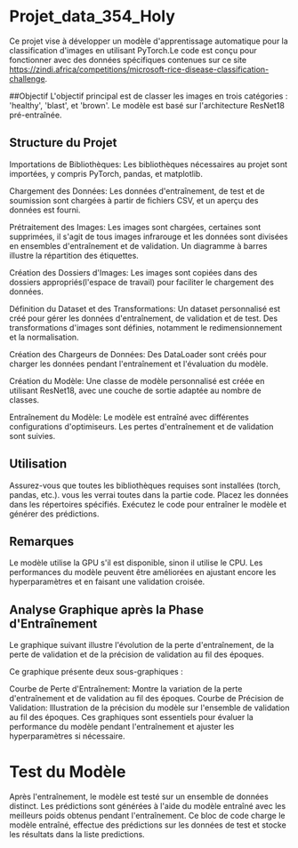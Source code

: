 # Projet_data_354_Holy
Ce projet vise à développer un modèle d'apprentissage automatique pour la classification d'images en utilisant PyTorch.Le code est conçu pour fonctionner avec des données spécifiques contenues sur ce site https://zindi.africa/competitions/microsoft-rice-disease-classification-challenge.


##Objectif
L'objectif principal est de classer les images en trois catégories : 'healthy', 'blast', et 'brown'. Le modèle est basé sur l'architecture ResNet18 pré-entraînée.

## Structure du Projet
Importations de Bibliothèques: Les bibliothèques nécessaires au projet sont importées, y compris PyTorch, pandas, et matplotlib.

Chargement des Données: Les données d'entraînement, de test et de soumission sont chargées à partir de fichiers CSV, et un aperçu des données est fourni.

Prétraitement des Images: Les images sont chargées, certaines sont supprimées, il s'agit de tous images infrarouge et les données sont divisées en ensembles d'entraînement et de validation. Un diagramme à barres illustre la répartition des étiquettes.

Création des Dossiers d'Images: Les images sont copiées dans des dossiers appropriés(l'espace de travail) pour faciliter le chargement des données.

Définition du Dataset et des Transformations: Un dataset personnalisé est créé pour gérer les données d'entraînement, de validation et de test. Des transformations d'images sont définies, notamment le redimensionnement et la normalisation.

Création des Chargeurs de Données: Des DataLoader sont créés pour charger les données pendant l'entraînement et l'évaluation du modèle.

Création du Modèle: Une classe de modèle personnalisé est créée en utilisant ResNet18, avec une couche de sortie adaptée au nombre de classes.

Entraînement du Modèle: Le modèle est entraîné avec différentes configurations d'optimiseurs. Les pertes d'entraînement et de validation sont suivies.

## Utilisation
Assurez-vous que toutes les bibliothèques requises sont installées (torch, pandas, etc.). vous les verrai toutes dans la partie code.
Placez les données dans les répertoires spécifiés.
Exécutez le code pour entraîner le modèle et générer des prédictions.



## Remarques
Le modèle utilise la GPU s'il est disponible, sinon il utilise le CPU.
Les performances du modèle peuvent être améliorées en ajustant encore les hyperparamètres et en faisant une validation croisée.

## Analyse Graphique après la Phase d'Entraînement

Le graphique suivant illustre l'évolution de la perte d'entraînement, de la perte de validation et de la précision de validation au fil des époques.

Ce graphique présente deux sous-graphiques :

Courbe de Perte d'Entraînement: Montre la variation de la perte d'entraînement et de validation au fil des époques.
Courbe de Précision de Validation: Illustration de la précision du modèle sur l'ensemble de validation au fil des époques.
Ces graphiques sont essentiels pour évaluer la performance du modèle pendant l'entraînement et ajuster les hyperparamètres si nécessaire.

# Test du Modèle

Après l'entraînement, le modèle est testé sur un ensemble de données distinct. Les prédictions sont générées à l'aide du modèle entraîné avec les meilleurs poids obtenus pendant l'entraînement.
Ce bloc de code charge le modèle entraîné, effectue des prédictions sur les données de test et stocke les résultats dans la liste predictions.

